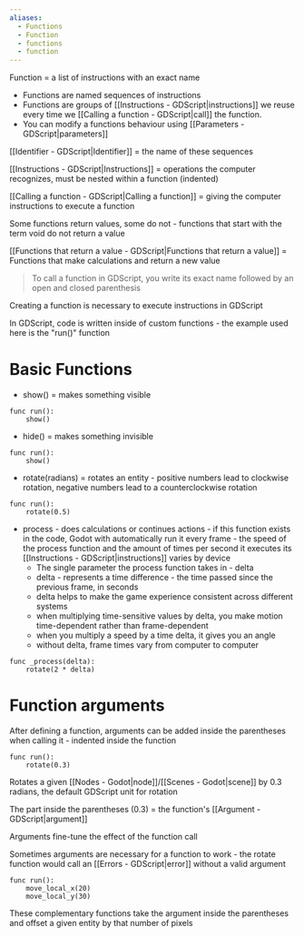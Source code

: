 ```yaml
---
aliases:
  - Functions
  - Function
  - functions
  - function
---
```

Function =  a list of instructions with an exact name  

+ Functions are named sequences of instructions
+ Functions are groups of [[Instructions - GDScript|instructions]] we reuse every time we [[Calling a function - GDScript|call]] the function.
+ You can modify a functions behaviour using [[Parameters - GDScript|parameters]]

[[Identifier - GDScript|Identifier]] = the name of these sequences

[[Instructions - GDScript|Instructions]] = operations the computer recognizes, must be nested within a function (indented)

[[Calling a function - GDScript|Calling a function]] = giving the computer instructions to execute a function

Some functions return values, some do not - functions that start with the term void do not return a value

[[Functions that return a value - GDScript|Functions that return a value]] = Functions that make calculations and return a new value

>To call a function in GDScript, you write its exact name followed by an open and closed parenthesis

Creating a function is necessary to execute instructions in GDScript

In GDScript, code is written inside of custom functions - the example used here is the "run()" function

# Basic Functions 

+ show() = makes something visible 
```
func run():
	show()
```
+ hide() = makes something invisible
```
func run():
	show()
```
+ rotate(radians) = rotates an entity - positive numbers lead to clockwise rotation, negative numbers lead to a counterclockwise rotation 
```
func run():
	rotate(0.5)
```
+ process - does calculations or continues actions - if this function exists in the code, Godot with automatically run it every frame - the speed of the process function and the amount of times per second it executes its [[Instructions - GDScript|instructions]] varies by device
	+ The single parameter the process function takes in - delta 
	+ delta - represents a time difference - the time passed since the previous frame, in seconds
	+ delta helps to make the game experience consistent across different systems
	+ when multiplying time-sensitive values by delta, you make motion time-dependent rather than frame-dependent
	+ when you multiply a speed by a time delta, it gives you an angle
	+ without delta, frame times vary from computer to computer
```
func _process(delta):
	rotate(2 * delta)
```
# Function arguments 

After defining a function, arguments can be added inside the parentheses when calling it - indented inside the function 

```
func run():
	rotate(0.3)
```
Rotates a given [[Nodes - Godot|node]]/[[Scenes - Godot|scene]] by 0.3 radians, the default GDScript unit for rotation

The part inside the parentheses (0.3) =  the function's [[Argument - GDScript|argument]]

Arguments fine-tune the effect of the function call

Sometimes arguments are necessary for a function to work - the rotate function would call an [[Errors - GDScript|error]] without a valid argument

```
func run():
	move_local_x(20)
	move_local_y(30)
```
These complementary functions take the argument inside the parentheses and offset a given entity by that number of pixels

